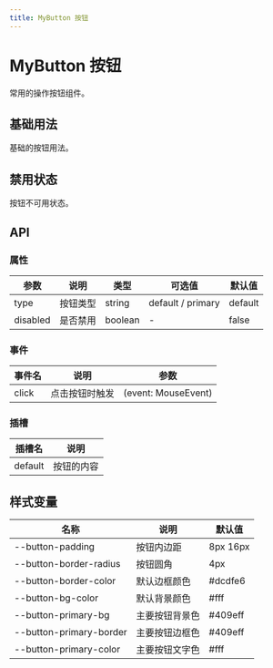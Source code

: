 ```yaml
---
title: MyButton 按钮
---
```


# MyButton 按钮

常用的操作按钮组件。

<AnchorNav />

## 基础用法

基础的按钮用法。

<preview component_name="button-demo">
  <template #default>
    <ButtonDemo />
  </template>
</preview>

## 禁用状态

按钮不可用状态。

<preview component_name="button-demo">
  <template #default>
    <MyButton disabled>禁用按钮</MyButton>
    <MyButton type="primary" disabled>禁用主要按钮</MyButton>
  </template>
  <template #code>

```vue
<template>
  <MyButton disabled>禁用按钮</MyButton>
  <MyButton type="primary" disabled>禁用主要按钮</MyButton>
</template>
```

  </template>
</preview>

## API

### 属性

| 参数     | 说明     | 类型    | 可选值            | 默认值  |
| -------- | -------- | ------- | ----------------- | ------- |
| type     | 按钮类型 | string  | default / primary | default |
| disabled | 是否禁用 | boolean | -                 | false   |

### 事件

| 事件名 | 说明           | 参数                |
| ------ | -------------- | ------------------- |
| click  | 点击按钮时触发 | (event: MouseEvent) |

### 插槽

| 插槽名  | 说明       |
| ------- | ---------- |
| default | 按钮的内容 |

## 样式变量

| 名称                    | 说明           | 默认值   |
| ----------------------- | -------------- | -------- |
| --button-padding        | 按钮内边距     | 8px 16px |
| --button-border-radius  | 按钮圆角       | 4px      |
| --button-border-color   | 默认边框颜色   | #dcdfe6  |
| --button-bg-color       | 默认背景颜色   | #fff     |
| --button-primary-bg     | 主要按钮背景色 | #409eff  |
| --button-primary-border | 主要按钮边框色 | #409eff  |
| --button-primary-color  | 主要按钮文字色 | #fff     |
